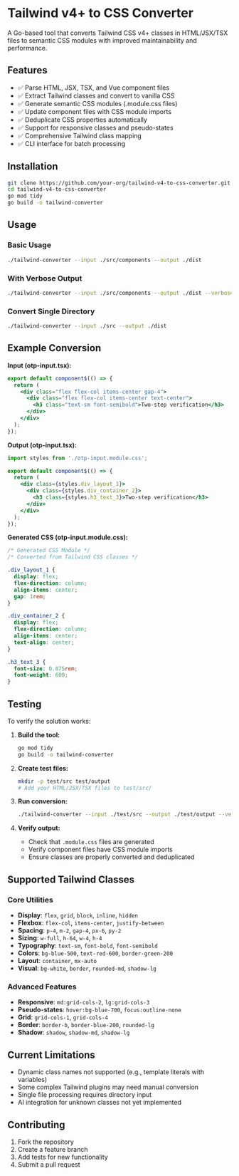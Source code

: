 # Tailwind v4+ to CSS Converter

A Go-based tool that converts Tailwind CSS v4+ classes in HTML/JSX/TSX files to semantic CSS modules with improved maintainability and performance.

## Features

- ✅ Parse HTML, JSX, TSX, and Vue component files
- ✅ Extract Tailwind classes and convert to vanilla CSS
- ✅ Generate semantic CSS modules (.module.css files)
- ✅ Update component files with CSS module imports
- ✅ Deduplicate CSS properties automatically
- ✅ Support for responsive classes and pseudo-states
- ✅ Comprehensive Tailwind class mapping
- ✅ CLI interface for batch processing

## Installation

```bash
git clone https://github.com/your-org/tailwind-v4-to-css-converter.git
cd tailwind-v4-to-css-converter
go mod tidy
go build -o tailwind-converter
```

## Usage

### Basic Usage

```bash
./tailwind-converter --input ./src/components --output ./dist
```

### With Verbose Output

```bash
./tailwind-converter --input ./src/components --output ./dist --verbose
```

### Convert Single Directory

```bash
./tailwind-converter --input ./src --output ./dist
```

## Example Conversion

**Input (otp-input.tsx):**
```jsx
export default component$(() => {
  return (
    <div class="flex flex-col items-center gap-4">
      <div class="flex flex-col items-center text-center">
        <h3 class="text-sm font-semibold">Two-step verification</h3>
      </div>
    </div>
  );
});
```

**Output (otp-input.tsx):**
```jsx
import styles from './otp-input.module.css';

export default component$(() => {
  return (
    <div class={styles.div_layout_1}>
      <div class={styles.div_container_2}>
        <h3 class={styles.h3_text_3}>Two-step verification</h3>
      </div>
    </div>
  );
});
```

**Generated CSS (otp-input.module.css):**
```css
/* Generated CSS Module */
/* Converted from Tailwind CSS classes */

.div_layout_1 {
  display: flex;
  flex-direction: column;
  align-items: center;
  gap: 1rem;
}

.div_container_2 {
  display: flex;
  flex-direction: column;
  align-items: center;
  text-align: center;
}

.h3_text_3 {
  font-size: 0.875rem;
  font-weight: 600;
}
```

## Testing

To verify the solution works:

1. **Build the tool:**
   ```bash
   go mod tidy
   go build -o tailwind-converter
   ```

2. **Create test files:**
   ```bash
   mkdir -p test/src test/output
   # Add your HTML/JSX/TSX files to test/src/
   ```

3. **Run conversion:**
   ```bash
   ./tailwind-converter --input ./test/src --output ./test/output --verbose
   ```

4. **Verify output:**
   - Check that `.module.css` files are generated
   - Verify component files have CSS module imports
   - Ensure classes are properly converted and deduplicated

## Supported Tailwind Classes

### Core Utilities
- **Display**: `flex`, `grid`, `block`, `inline`, `hidden`
- **Flexbox**: `flex-col`, `items-center`, `justify-between`
- **Spacing**: `p-4`, `m-2`, `gap-4`, `px-6`, `py-2`
- **Sizing**: `w-full`, `h-64`, `w-4`, `h-4`
- **Typography**: `text-sm`, `font-bold`, `font-semibold`
- **Colors**: `bg-blue-500`, `text-red-600`, `border-green-200`
- **Layout**: `container`, `mx-auto`
- **Visual**: `bg-white`, `border`, `rounded-md`, `shadow-lg`

### Advanced Features
- **Responsive**: `md:grid-cols-2`, `lg:grid-cols-3`
- **Pseudo-states**: `hover:bg-blue-700`, `focus:outline-none`
- **Grid**: `grid-cols-1`, `grid-cols-4`
- **Border**: `border-b`, `border-blue-200`, `rounded-lg`
- **Shadow**: `shadow`, `shadow-md`, `shadow-lg`


## Current Limitations
- Dynamic class names not supported (e.g., template literals with variables)
- Some complex Tailwind plugins may need manual conversion
- Single file processing requires directory input
- AI integration for unknown classes not yet implemented

## Contributing

1. Fork the repository
2. Create a feature branch
3. Add tests for new functionality
4. Submit a pull request